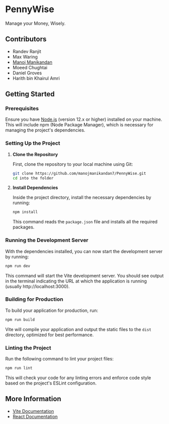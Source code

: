 # PennyWise

Manage your Money, Wisely.

## Contributors

- Randev Ranjit
- Max Waring
- [Manoj Manikandan](https://github.com/manojmanikandan7)
- Moeed Chughtai
- Daniel Groves
- Harith bin Khairul Amri


## Getting Started

### Prerequisites

Ensure you have [Node.js](https://nodejs.org/en/) (version 12.x or higher) installed on your machine. This will include npm (Node Package Manager), which is necessary for managing the project's dependencies.

### Setting Up the Project

1. **Clone the Repository**

   First, clone the repository to your local machine using Git:

   ```bash
   git clone https://github.com/manojmanikandan7/PennyWise.git
   cd into the folder
   ```

2. **Install Dependencies**

   Inside the project directory, install the necessary dependencies by running:

   ```bash
   npm install
   ```

   This command reads the `package.json` file and installs all the required packages.

### Running the Development Server

With the dependencies installed, you can now start the development server by running:

```bash
npm run dev
```

This command will start the Vite development server. You should see output in the terminal indicating the URL at which the application is running (usually http://localhost:3000).

### Building for Production

To build your application for production, run:

```bash
npm run build
```

Vite will compile your application and output the static files to the `dist` directory, optimized for best performance.

### Linting the Project

Run the following command to lint your project files:

```bash
npm run lint
```

This will check your code for any linting errors and enforce code style based on the project's ESLint configuration.

## More Information

- [Vite Documentation](https://vitejs.dev/guide/)
- [React Documentation](https://reactjs.org/docs/getting-started.html)
